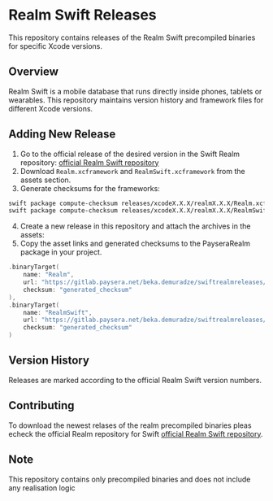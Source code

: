 # Realm Swift Releases

This repository contains releases of the Realm Swift precompiled binaries for specific Xcode versions.

## Overview

Realm Swift is a mobile database that runs directly inside phones, tablets or wearables. This repository maintains version history and framework files for different Xcode versions.

## Adding New Release

1. Go to the official release of the desired version in the Swift Realm repository:
[official Realm Swift repository](https://github.com/realm/realm-swift)
2. Download `Realm.xcframework` and `RealmSwift.xcframework` from the assets section.
3. Generate checksums for the frameworks:
```bash
swift package compute-checksum releases/xcodeX.X.X/realmX.X.X/Realm.xcframework.zip
swift package compute-checksum releases/xcodeX.X.X/realmX.X.X/RealmSwift.xcframework.zip
```
4. Create a new release in this repository and attach the archives in the assets:
5. Copy the asset links and generated checksums to the PayseraRealm package in your project.
```swift
.binaryTarget(
    name: "Realm",
    url: "https://gitlab.paysera.net/beka.demuradze/swiftrealmreleases/-/raw/master/releases/xcodeX.X.X/realmX.X.X/Realm.xcframework.zip",
    checksum: "generated_checksum"
),
.binaryTarget(
    name: "RealmSwift",
    url: "https://gitlab.paysera.net/beka.demuradze/swiftrealmreleases/-/raw/master/releases/xcodeX.X.X/realmX.X.X/RealmSwift.xcframework.zip",
    checksum: "generated_checksum"
)
```

## Version History

Releases are marked according to the official Realm Swift version numbers.

## Contributing

To download the newest relases of the realm precompiled binaries pleas echeck the official Realm repository for Swift [official Realm Swift repository](https://github.com/realm/realm-swift).

## Note

This repository contains only precompiled binaries and does not include any realisation logic
